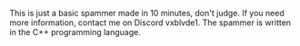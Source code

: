 This is just a basic spammer made in 10 minutes, don't judge. If you need more information, contact me on Discord vxblvde1. The spammer is written in the C++ programming language.
